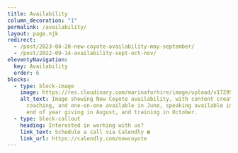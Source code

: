 ```yaml
---
title: Availability
column_decoration: "1"
permalink: /availability/
layout: page.njk
redirect:
  - /post/2023-04-20-new-coyote-availability-may-september/
  - /post/2022-09-14-availability-sept-oct-nov/
eleventyNavigation:
  key: Availability
  order: 6
blocks:
  - type: block-image
    image: https://res.cloudinary.com/marinaforhire/image/upload/v1729540390/2024_NOV_availability_azznq9.jpg
    alt_text: Image showing New Coyote availability, with content creation,
      coaching, and one-on-one available in June, speaking available in July,
      end of year giving in August, and training in October.
  - type: block-callout
    heading: Interested in working with us?
    link_text: Schedule a call via Calendly ☎️
    link_url: https://calendly.com/newcoyote
---
```

